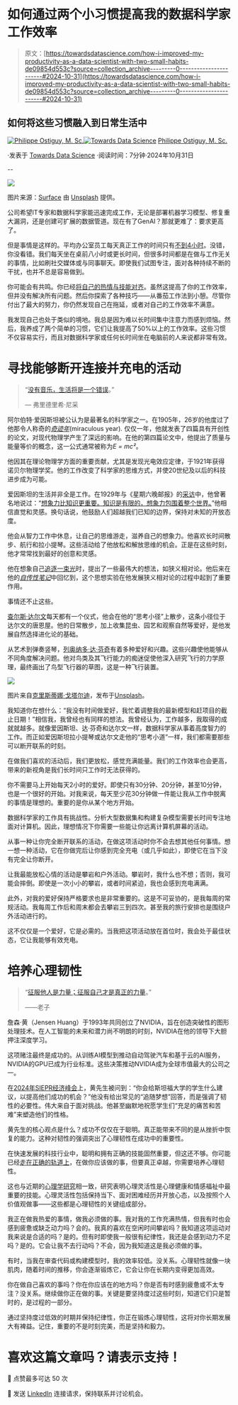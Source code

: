 # 如何通过两个小习惯提高我的数据科学家工作效率

> 原文：[https://towardsdatascience.com/how-i-improved-my-productivity-as-a-data-scientist-with-two-small-habits-de09854d553c?source=collection_archive---------0-----------------------#2024-10-31](https://towardsdatascience.com/how-i-improved-my-productivity-as-a-data-scientist-with-two-small-habits-de09854d553c?source=collection_archive---------0-----------------------#2024-10-31)

## 如何将这些习惯融入到日常生活中

[](https://ostiguyphilippe.medium.com/?source=post_page---byline--de09854d553c--------------------------------)[![Philippe Ostiguy, M. Sc.](../Images/8b292bc1baa848a0c5de821dc9576534.png)](https://ostiguyphilippe.medium.com/?source=post_page---byline--de09854d553c--------------------------------)[](https://towardsdatascience.com/?source=post_page---byline--de09854d553c--------------------------------)[![Towards Data Science](../Images/a6ff2676ffcc0c7aad8aaf1d79379785.png)](https://towardsdatascience.com/?source=post_page---byline--de09854d553c--------------------------------) [Philippe Ostiguy, M. Sc.](https://ostiguyphilippe.medium.com/?source=post_page---byline--de09854d553c--------------------------------)

·发表于 [Towards Data Science](https://towardsdatascience.com/?source=post_page---byline--de09854d553c--------------------------------) ·阅读时间：7分钟·2024年10月31日

--

![](../Images/6d0d9c260a34505b3daeceac52373a02.png)

图片来源：[Surface](https://unsplash.com/@surface?utm_source=medium&utm_medium=referral) 由 [Unsplash](https://unsplash.com/?utm_source=medium&utm_medium=referral) 提供。

公司希望IT专家和数据科学家能迅速完成工作，无论是部署机器学习模型、修复重大漏洞，还是创建可扩展的数据管道。现在有了GenAI？那就更难了：要求更高了。

但是事情是这样的。平均办公室员工每天真正工作的时间只有[不到4小时](https://www.inc.com/betsy-mikel/youre-really-only-productive-for-this-many-hours-in-an-8-hour-workday-study-finds.html)。没错，你没看错。我们每天坐在桌前八小时或更长时间，但很多时间都是在做与工作无关的事情，比如刷社交媒体或与同事聊天。即使我们试图专注，面对各种持续不断的干扰，也并不总是容易做到。

你可能会有共鸣。你已经[将自己的热情与技能对齐](https://medium.com/towards-data-science/the-one-mindset-change-that-launched-me-into-data-science-3f72bd1df46f)。虽然这提高了你的工作效率，但并没有解决所有问题。然后你探索了各种技巧——从番茄工作法到小憩。尽管你付出了最大的努力，你仍然发现自己在拖延，或者对自己的工作效率不满意。

我发现自己也处于类似的境地。我总是因为难以长时间集中注意力而感到烦恼。然后，我养成了两个简单的习惯，它们让我提高了50%以上的工作效率。这些习惯不仅容易实行，而且对数据科学家或任何长时间坐在电脑前的人来说都非常有效。

# 寻找能够断开连接并充电的活动

> “[没有音乐，生活将是一个错误](https://en.wikiquote.org/wiki/Friedrich_Nietzsche)。”
> 
> — 弗里德里希·尼采

阿尔伯特·爱因斯坦被公认为是最著名的科学家之一。在1905年，26岁的他度过了他那令人称奇的[*奇迹年*](https://en.wikipedia.org/wiki/Annus_mirabilis_papers)(miraculous year)*.* 仅仅一年，他就发表了四篇具有开创性的论文，对现代物理学产生了深远的影响。在他的第四篇论文中，他提出了质量与能量等价的概念，这一公式通常被称为*E = mc²*。

他因其在理论物理学方面的重要贡献，尤其是发现光电效应定律，于1921年获得诺贝尔物理学奖。他的工作改变了科学家的思维方式，并使20世纪及以后的科技进步成为可能。

爱因斯坦的生活并非全是工作。在1929年与《星期六晚邮报》的[采访](https://en.wikipedia.org/wiki/Imagination#cite_note-58)中，他曾著名地说过：“[想象力比知识更重要。知识是有限的，想象力包围着整个世界。](https://en.wikipedia.org/wiki/Imagination#cite_note-58)”他相信直觉和灵感。换句话说，他鼓励人们超越我们已知的边界，保持对未知的开放态度。

他会从智力工作中休息，让自己的思维游走，滋养自己的想象力。他喜欢长时间散步、航行和拉小提琴。这些活动给了他放松和解放思维的机会。正是在这些时刻，他才常常找到最好的创意和灵感。

他在想象自己[追逐一束光](https://en.wikipedia.org/wiki/Einstein%27s_thought_experiments#Pursuing_a_beam_of_light)时，提出了一些最伟大的想法，如狭义相对论。他后来在他的[*自传性笔记*](https://archive.org/stream/EinsteinAutobiography/EinsteinAutobiography_djvu.txt)中回忆到，这个思想实验在他发展狭义相对论的过程中起到了重要作用。

事情还不止这些。

[查尔斯·达尔文](https://en.wikipedia.org/wiki/Charles_Darwin)每天都有一个仪式，他会在他的“思考小径”上散步，这条小径位于达尔文的唐恩屋。他的日常散步，加上收集昆虫、园艺和观察自然等爱好，是他发展自然选择进化论的基础。

从艺术到弹奏竖琴，[列奥纳多·达·芬奇](https://archive.org/details/noteboo00leon/page/n7/mode/2up)有着多种爱好和兴趣。这些兴趣使他能够从不同角度解决问题。他对鸟类及其飞行能力的痴迷促使他深入研究飞行的力学原理，最终画出了鸟型飞行器的草图，这是一种飞行装置。

![](../Images/84e54bcd172bc6945b5c7d5860b71070.png)

图片来自[克里斯蒂娜·戈塔尔迪](https://unsplash.com/@cristina_gottardi?utm_source=medium&utm_medium=referral)，发布于[Unsplash](https://unsplash.com/?utm_source=medium&utm_medium=referral)。

我知道你在想什么：“我没有时间做爱好，我忙着调整我的最新模型和赶项目的截止日期！”相信我，我曾经也有同样的想法。我曾经认为，工作越多，我取得的成就就越多。就像爱因斯坦、达·芬奇和达尔文一样，数据科学家从事着高度智力的工作。而正如爱因斯坦拉小提琴或达尔文走他的“思考小道”一样，我们都需要那些可以断开联系的时刻。

在做我们喜欢的活动后，我们更放松，感觉充满能量。我们的工作效率也会更高，带来的新视角是我们长时间只工作时无法获得的。

你不需要马上开始每天2小时的爱好。即使只有30分钟、20分钟，甚至10分钟，也是一个很好的开始。对我来说，每天至少花30分钟做一件能让我从工作中脱离的事情是理想的。重要的是你从某个地方开始。

数据科学家的工作具有挑战性。分析大型数据集和构建复杂模型需要长时间专注地面对计算机。因此，理想情况下你需要一些能让你远离计算机屏幕的活动。

从事一种让你完全断开联系的活动，在做这项活动时你不会去想其他任何事情。想一想一种活动，它在你做完后让你感到完全充电（或几乎如此），即使它在当下没有完全让你断开。

让我最能放松心情的活动是攀岩和户外活动。攀岩时，我什么也不想；否则，我可能会摔倒。即使是一次小小的攀岩，或者时间紧迫，我也会感到充电满满。

此外，对我的爱好保持严格要求也是非常重要的。这是不可妥协的，是我每周的常规活动。我每周工作后和周末都会去攀岩三到四次。甚至我的旅行安排也是围绕户外活动进行的。

这不仅仅是一个爱好，它是必需的。当我把这项活动放在首位时，我会处于最佳状态，它让我能够有效充电。

# 培养心理韧性

> “[征服他人是力量；征服自己才是真正的力量](https://en.wikiquote.org/wiki/Laozi)。”
> 
> ——老子

詹森·黄（Jensen Huang）于1993年共同创立了NVIDIA，旨在创造突破性的图形处理技术。在人工智能的未来和潜力尚不明朗的时刻，NVIDIA在他的领导下大胆押注深度学习。

这项赌注最终是成功的。从训练AI模型到推动自动驾驶汽车和基于云的AI服务，NVIDIA的GPU已成为行业标准。这些决策推动NVIDIA成为全球市值最大的公司之一。

在[2024年SIEPR经济峰会](https://www.youtube.com/watch?v=cEg8cOx7UZk)上，黄先生被问到：“你会给斯坦福大学的学生什么建议，以提高他们成功的机会？”他没有给出常见的“追随梦想”回答，而是强调了韧性的必要性。伟大来自于面对挑战。他甚至幽默地祝愿学生们“充足的痛苦和苦难”来塑造他们的性格。

黄先生的核心观点是什么？成功不仅仅在于聪明。真正能带来不同的是从挫折中恢复的能力。这种对韧性的强调突出了心理韧性在成功中的重要性。

在快速发展的科技行业中，聪明和拥有正确的技能固然重要，但这还不够。你可能已经[走在正确的轨道上](https://medium.com/towards-data-science/the-one-mindset-change-that-launched-me-into-data-science-3f72bd1df46f)，在做你应该做的事，但要真正卓越，你需要培养心理韧性。

这也与近期的[心理学研究](https://medium.com/@stevenchayes/the-most-important-skill-set-in-mental-health-b9fd1ea372aa#:~:text=Psychological%20flexibility%20is%20the%20single%20most%20important%20skill%20for,health%20and%20emotional%20well%2Dbeing)相一致，研究表明心理灵活性是心理健康和情感福祉中最重要的技能。心理灵活性包括保持当下、面对困难经历并开放心态，以及按照个人价值观做事——这些都是心理韧性的关键组成部分。

我正在做我热爱的事情，做我必须做的事。我对我的工作充满热情，但我有时也会感到疲惫或缺乏动力吗？会的。我真的喜欢在空闲时间攀岩吗？我知道这项运动对我来说是合适的吗？是的。但有时即使我一般很有纪律性，我还是会感到动力不足吗？是的。它会让我不去行动吗？不会，因为我知道这是我必须做的事。

有时，当我在审查代码或构建模型时，我的效率较低。没关系。心理韧性就像一块肌肉，随着时间的推移，你会逐渐锻炼它，它会让你在长期内变得更加高效。

你在做自己喜欢的事吗？你在你应该在的地方吗？你是否有时感到疲惫或不太专注？没关系。继续做你正在做的事。关键是要坚持度过这些时刻，知道它们只是暂时的，是过程的一部分。

通过坚持度过低效的时期并保持纪律性，你正在锻炼心理韧性，这将对你长期发展大有裨益。记住，重要的不是时刻完美，而是坚持和毅力。

# 喜欢这篇文章吗？请表示支持！

👏 点赞最多可达 50 次

🤝 发送 [LinkedIn](https://www.linkedin.com/in/philippe-ostiguy/) 连接请求，保持联系并讨论机会。
